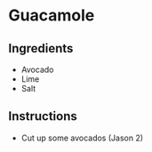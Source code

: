 # Guacamole
## Ingredients
* Avocado
* Lime
* Salt
## Instructions
* Cut up some avocados (Jason 2)
